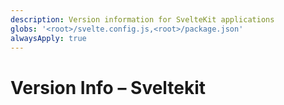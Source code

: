 ```yaml
---
description: Version information for SvelteKit applications
globs: '<root>/svelte.config.js,<root>/package.json'
alwaysApply: true
---
```


# Version Info – Sveltekit

<!--
TODO: Add content for sveltekit version-info.
Follow unified schema guidelines.
-->
